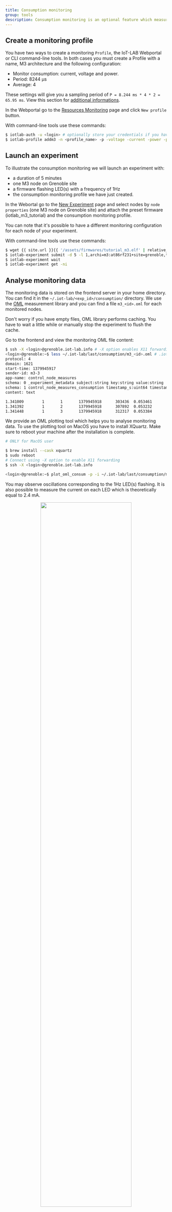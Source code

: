 ```yaml
---
title: Consumption monitoring
group: tools
description: Consumption monitoring is an optional feature which measures the energy usage of your experiment nodes. It refers to the Control Node dedicated hardware installed on the IoT-LAB node to enable the monitoring. It provides you an efficient passive monitoring solution which helps you to design IoT protocols or applications with low-power devices. In this documentation you will learn how to create a Profile monitoring configuration and enable it for your experiment. Moreover you will figure out how to get and analyse the monitoring data.
---
```


## Create a monitoring profile

You have two ways to create a monitoring `Profile`, the IoT-LAB Webportal or CLI command-line tools. In both cases you must create a Profile with a name, M3 architecture and the following configuration:

* Monitor consumption: current, voltage and power.
* Period: 8244 µs
* Average: 4

These settings will give you a sampling period of `P = 8.244 ms * 4 * 2 = 65.95 ms`. View this section for [additional informations](#additional-informations).

In the Webportal go to the [Resources Monitoring](https://www.iot-lab.info/testbed/resources/monitoring) page and click `New profile` button.

With command-line tools use these commands:

``` bash
$ iotlab-auth -u <login> # optionally store your credentials if you haven't done it before.
$ iotlab-profile addm3 -n <profile_name> -p -voltage -current -power -period 8244 -avg 4
```

## Launch an experiment

To illustrate the consumption monitoring we will launch an experiment with:

* a duration of 5 minutes
* one M3 node on Grenoble site
* a firmware flashing LED(s) with a frequency of 1Hz
* the consumption monitoring profile we have just created.

In the Webortal go to the [New Experiment](https://www.iot-lab.info/testbed/experiment) page and select nodes by `node properties` (one M3 node on Grenoble site) and attach the preset firmware (iotlab_m3_tutorial) and the consumption monitoring profile.

You can note that it's possible to have a different monitoring configuration for each node of your experiment.

With command-line tools use these commands:

``` bash
$ wget {{ site.url }}{{ '/assets/firmwares/tutorial_m3.elf' | relative_url}} .
$ iotlab-experiment submit -d 5 -l 1,archi=m3:at86rf231+site=grenoble,tutorial_m3.elf,<profile_name>
$ iotlab-experiment wait
$ iotlab-experiment get -ni
```

## Analyse monitoring data

The monitoring data is stored on the frontend server in your home directory. You can find it in the `~/.iot-lab/<exp_id>/consumption/` directory. We use the [OML](https://github.com/mytestbed/oml) measurement library and you can find a file `m3_<id>.oml` for each monitored nodes.

Don't worry if you have empty files, OML library performs caching. You have to wait a little while or manually stop the experiment to flush the cache.

Go to the frontend and view the monitoring OML file content:

``` bash
$ ssh -X <login>@grenoble.iot-lab.info # -X option enables X11 forwarding
<login>@grenoble:~$ less ~/.iot-lab/last/consumption/m3_<id>.oml # .iot-lab/last is a symlink to your last experiment directory .iot-lab/<exp_id>
protocol: 4
domain: 1621
start-time: 1379945917
sender-id: m3-3
app-name: control_node_measures
schema: 0 _experiment_metadata subject:string key:string value:string
schema: 1 control_node_measures_consumption timestamp_s:uint64 timestamp_us:uint32 power:double voltage:double current:double
content: text

1.341009        1       1       1379945918      303436  0.053461        3.272500        0.016347
1.341392        1       2       1379945918      307892  0.053232        3.273750        0.016270
1.341448        1       3       1379945918      312317  0.053384        3.272500        0.016322
```

We provide an OML plotting tool which helps you to analyse monitoring data. To use the plotting tool on MacOS you have to install XQuartz. Make sure to reboot your machine after the installation is complete.

``` bash
# ONLY for MacOS user

$ brew install --cask xquartz
$ sudo reboot
# Connect using -X option to enable X11 forwarding
$ ssh -X <login>@grenoble.iot-lab.info
```

``` bash
<login>@grenoble:~$ plot_oml_consum -p -i ~/.iot-lab/last/consumption/m3_<id>.oml
```
You may observe oscillations corresponding to the 1Hz LED(s) flashing. It is also possible to measure the current on each LED which is theoretically equal to 2.4 mA.

<div style="text-align:center">
<img src="{{ '/assets/images/docs/monitoring/' | relative_url}}consumption-full.jpg" style="width:75%;"/>
</div>

A zoom of the previous plot to see the one second period.

<div style="text-align:center">
<img src="{{ '/assets/images/docs/monitoring/' | relative_url}}consumption-zoom.jpg" style="width:75%;"/>
</div>

We join you an example of plot with a smaller sample period (`2.200 ms = Period 1100 µs * Average 1 * 2`). You can observe that the signal measure noise is not filtered.

<div style="text-align:center">
<img src="{{ '/assets/images/docs/monitoring/' | relative_url}}consumption-period.png" style="width:65%;"/>
</div>
<br>

## Additional informations

The consumption of your node is measured through an [INA226](http://www.ti.com/lit/ds/symlink/ina226.pdf) hardware component . The INA226 has programmable conversion times for two measurements, the shunt voltage and the power supply bus voltage. The conversion times (CT) for these measurements can be selected from as fast as 140μs to as long as 8.244ms. The conversion time settings, along with the programmable averaging mode (AV), allow the INA226 to be configured to optimize the available timing requirements in a given application. The periodic measure (PM) is then given by the formula:

`PM = CT * AV * 2`

There are trade-offs associated with the settings for conversion time and the averaging mode used. The averaging feature can significantly improve the measurement accuracy by effectively filtering the signal. A greater number of averages enables the INA226 to be more effective in reducing the noise component of the measurement.

For example, if a system requires that data be read every 4ms, the INA226 could be configured for a non filtered signal with the conversion times set to 2116 μs and the averaging mode set to 1. This configuration results in the data updating approximately every `4.23 ms = 2.116*1*2`

With a configuration for a filtered signal, the conversion times can be set to 204 μs and the averaging mode can be set to 10 in order to have a periodic measure of
`4.08 ms = 204*10*2`


| Measure |  Unit   |
| ------- |  ------ |
| current |  ampere |
| voltage |  volt   |
| power   |  watt   |
